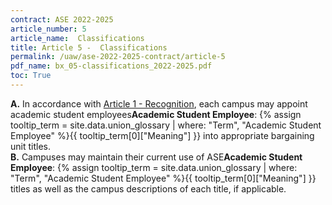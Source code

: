```yaml
---
contract: ASE 2022-2025
article_number: 5
article_name:  Classifications
title: Article 5 -  Classifications
permalink: /uaw/ase-2022-2025-contract/article-5
pdf_name: bx_05-classifications_2022-2025.pdf
toc: True
---
```



<div class="lvl1"><b>A.</b> In accordance with <a href="/uaw/ase-2022-2025-contract/article-1">Article 1 - Recognition</a>, each campus may appoint <span class="tooltip">academic student employees<span class="tooltip-text"><b>Academic Student Employee</b>: {% assign tooltip_term = site.data.union_glossary | where: "Term", "Academic Student Employee" %}{{ tooltip_term[0]["Meaning"] }}</span></span> into appropriate bargaining unit titles.</div>
<div class="lvl1"><b>B.</b> Campuses may maintain their current use of <span class="tooltip">ASE<span class="tooltip-text"><b>Academic Student Employee</b>: {% assign tooltip_term = site.data.union_glossary | where: "Term", "Academic Student Employee" %}{{ tooltip_term[0]["Meaning"] }}</span></span> titles as well as the campus descriptions of each title, if applicable.</div>

